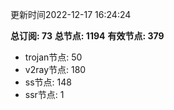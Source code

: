 更新时间2022-12-17 16:24:24

**总订阅: 73**
**总节点: 1194**
**有效节点: 379**
- trojan节点: 50
- v2ray节点: 180
- ss节点: 148
- ssr节点: 1
